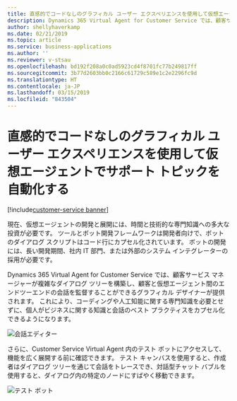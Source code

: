 ```yaml
---
title: 直感的でコードなしのグラフィカル ユーザー エクスペリエンスを使用して仮想エージェントでサポート トピックを自動化する
description: Dynamics 365 Virtual Agent for Customer Service では、顧客サービス マネージャーが複雑なダイアログ ツリーを構築し、顧客と仮想エージェント間のエンドツーエンドの会話を監督することができるグラフィカル デザイナーが提供されます。
author: shellyhaverkamp
ms.date: 02/21/2019
ms.topic: article
ms.service: business-applications
ms.author: ''
ms.reviewer: v-stsau
ms.openlocfilehash: bd192f208a0c0ad5923cd4f8701fc77b249817ff
ms.sourcegitcommit: 3b77d2603bb0c2166c61729c589e1c2e2296fc9d
ms.translationtype: HT
ms.contentlocale: ja-JP
ms.lasthandoff: 03/15/2019
ms.locfileid: "843504"
---
```

<!--from editor: Please provide caption info for the screenshots.-->


# <a name="automate-support-topics-with-a-virtual-agent-using-an-intuitive-no-code-graphical-user-experience"></a>直感的でコードなしのグラフィカル ユーザー エクスペリエンスを使用して仮想エージェントでサポート トピックを自動化する
[!include[customer-service banner](../../../includes/dynamics365-ai-customer-service.md)]


現在、仮想エージェントの開発と展開には、時間と技術的な専門知識への多大な投資が必要です。 ツールとボット開発フレームワークは開発者向けで、ボットのダイアログ スクリプトはコード行にカプセル化されています。 ボットの開発には、長い開発期間、社内 IT 部門、または外部のシステム インテグレーターの採用が必要です。

Dynamics 365 Virtual Agent for Customer Service では、顧客サービス マネージャーが複雑なダイアログ ツリーを構築し、顧客と仮想エージェント間のエンドツーエンドの会話を監督することができるグラフィカル デザイナーが提供されます。 これにより、コーディングや人工知能に関する専門知識を必要とせずに、個人がビジネスに関する知識と会話のベスト プラクティスをカプセル化できるようになります。

![会話エディター](../media/customer-service-virtual-agent-3.png)

さらに、Customer Service Virtual Agent 内のテスト ボットにアクセスして、機能を広く展開する前に確認できます。 テスト キャンバスを使用すると、作成者はダイアログ ツリーを通じて会話をトレースでき、対話型チャット バブルを使用すると、ダイアログ内の特定のノードにすばやく移動できます。

![テスト ボット](../media/customer-service-virtual-agent-4.png)
